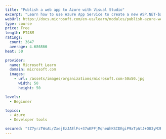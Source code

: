 ```yaml
---
title: "Publish a web app to Azure with Visual Studio"
excerpt: "Learn how to use Azure App Service to create a new ASP.NET-based web app, then publish and update directly from Visual Studio."
webUrl: https://docs.microsoft.com/en-us/learn/modules/publish-azure-web-app-with-visual-studio/
type: course
price: Free
length: PT48M
ratings:
  count: 3647
  average: 4.686866
heat: 50

provider:
  name: Microsoft Learn
  domain: microsoft.com
  images:
    - url: /assets/images/organizations/microsoft.com-50x50.jpg
      width: 50
      height: 50

levels:
  - Beginner

topics:
  - Azure
  - Developer tools

secured: "tZ7yrzTWsAL/ZxejEzJAElFs+37uKPFjMqheWhKSIDEgiP9xTpAtJ+O03yMJRN1pmM6yPbpi36VGoWav5xkmsG2II8o9PvJE9YvLGmTdnQFvHORJ04OaNR6eHqtXXDOFeGgHD+le+TJY3Ty0X0+Vx38h8xubv0dVVmCQD/JKeXsq+EvsjN7MoKYInc7JYTQm/nzAIit4k6iEZad0Nw7JwTv7rPrB+WZsgo2Dw/JBh+d/OxfCl3UhjjYaAnHLwKV96sClnrEK7KRqDSx2/zCHWhH8aUHo9cOCcskv1oN4yLRlDGyLTO1nxFVUHx3rcEf0PN60PoiENQEP3//Xjq9Zsnf5k9v2/S3yE1IX2NCI2lVCZjziXJMMyj+XhEKi1Sh0lY+vbZRglLTZdFS+PKc+61Ylf0NwCpf3bRLHxnhkH1I=;wMxfNJlyfsCZpTyN9LTspg=="
---
```


